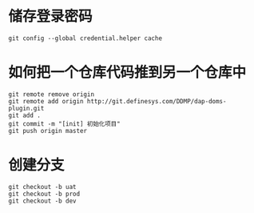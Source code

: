 # 储存登录密码
```shell script
git config --global credential.helper cache
```

# 如何把一个仓库代码推到另一个仓库中

```shell script
git remote remove origin
git remote add origin http://git.definesys.com/DDMP/dap-doms-plugin.git
git add .
git commit -m "[init] 初始化项目"
git push origin master
```

# 创建分支
```shell script
git checkout -b uat
git checkout -b prod
git checkout -b dev
```

